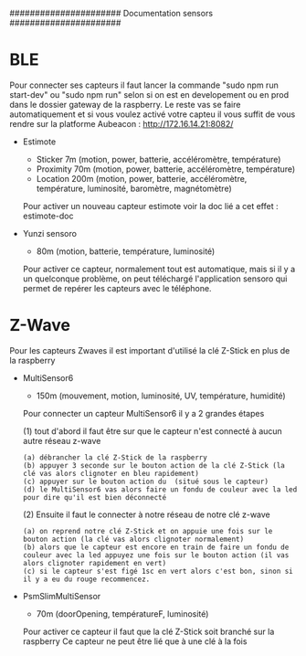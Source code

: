 ######################
Documentation sensors
######################

BLE
=====
   Pour connecter ses capteurs il faut lancer la commande "sudo npm run start-dev" ou "sudo npm run" selon si on est en developement ou en prod dans le dossier gateway de la raspberry. Le reste vas se faire automatiquement et si vous voulez activé votre capteu il vous suffit de vous rendre sur la platforme Aubeacon : http://172.16.14.21:8082/


- Estimote
   - Sticker 7m (motion, power, batterie, accéléromètre, température)
   - Proximity 70m (motion, power, batterie, accéléromètre, température)
   - Location 200m (motion, power, batterie, accéléromètre, température, luminosité, baromètre, magnétomètre)
   
   Pour activer un nouveau capteur estimote voir la doc lié a cet effet : estimote-doc


- Yunzi sensoro
   - 80m (motion, batterie, température, luminosité)
   
   Pour activer ce capteur, normalement tout est automatique, mais si il y a un quelconque problème, on peut téléchargé l'application sensoro qui permet de repérer les capteurs avec le téléphone.
			

Z-Wave
======
Pour les capteurs Zwaves il est important d'utilisé la clé Z-Stick en plus de la raspberry


- MultiSensor6
   - 150m (mouvement, motion, luminosité, UV, température, humidité)
   
   Pour connecter un capteur MultiSensor6 il y a 2 grandes étapes
   
   (1) tout d'abord il faut être sur que le capteur n'est connecté à aucun autre réseau z-wave
   
      (a) débrancher la clé Z-Stick de la raspberry 
      (b) appuyer 3 seconde sur le bouton action de la clé Z-Stick (la clé vas alors clignoter en bleu rapidement)
      (c) appuyer sur le bouton action du  (situé sous le capteur)
      (d) le MultiSensor6 vas alors faire un fondu de couleur avec la led pour dire qu'il est bien déconnecté

   (2) Ensuite il faut le connecter à notre réseau de notre clé z-wave
   
      (a) on reprend notre clé Z-Stick et on appuie une fois sur le bouton action (la clé vas alors clignoter normalement)
      (b) alors que le capteur est encore en train de faire un fondu de couleur avec la led appuyez une fois sur le bouton action (il vas alors clignoter rapidement en vert)
      (c) si le capteur s'est figé 1sc en vert alors c'est bon, sinon si il y a eu du rouge recommencez.


- PsmSlimMultiSensor
   - 70m (doorOpening, températureF, luminosité)
   
   Pour activer ce capteur il faut que la clé Z-Stick soit branché sur la raspberry
   Ce capteur ne peut être lié que à une clé à la fois
